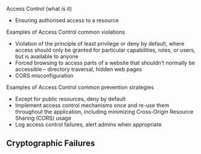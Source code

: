 
Access Control (what is it)
- Ensuring authorised access to a resource

Examples of Access Control common violations
- Violation of the principle of least privilege or deny by default, where access should only be granted for particular capabilities, roles, or users, but is available to anyone
- Forced browsing to access parts of a website that shouldn’t normally be accessible – directory traversal, hidden web pages
- CORS misconfiguration

Examples of Access Control common prevention strategies
- Except for public resources, deny by default
- Implement access control mechanisms once and re-use them throughout the application, including minimizing Cross-Origin Resource Sharing (CORS) usage
- Log access control failures, alert admins when appropriate

Cryptographic Failures
- 
